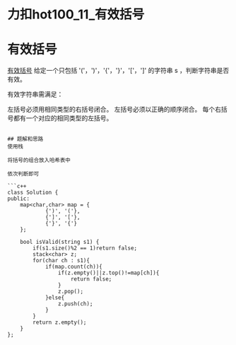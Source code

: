 # 力扣hot100_11_有效括号


# 有效括号
[有效括号](https://leetcode.cn/problems/valid-parentheses/)
给定一个只包括 '('，')'，'{'，'}'，'['，']' 的字符串 s ，判断字符串是否有效。

有效字符串需满足：

左括号必须用相同类型的右括号闭合。
左括号必须以正确的顺序闭合。
每个右括号都有一个对应的相同类型的左括号。


```

## 题解和思路
使用栈  

将括号的组合放入哈希表中  

依次判断即可

```c++
class Solution {
public:
    map<char,char> map = {
            {')', '('},
            {']', '['},
            {'}', '{'}
    };

    bool isValid(string s1) {
        if(s1.size()%2 == 1)return false;
        stack<char> z;
        for(char ch : s1){
            if(map.count(ch)){
                if(z.empty()||z.top()!=map[ch]){
                    return false;
                }
                z.pop();
            }else{
                z.push(ch);
            }
        }
        return z.empty();
    }
};
```
